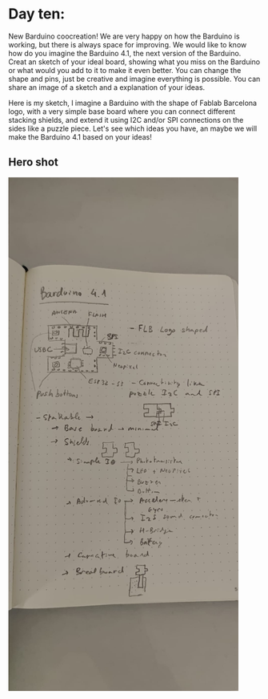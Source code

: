 # Day ten:

New Barduino coocreation! We are very happy on how the Barduino is working, but there is always space for improving. We would like to know how do you imagine the Barduino 4.1, the next version of the Barduino. Creat an sketch of your ideal board, showing what you miss on the Barduino or what would you add to it to make it even better. You can change the shape and pins, just be creative and imagine everything is possible. You can share an image of a sketch and a explanation of your ideas.

Here is my sketch, I imagine a Barduino with the shape of Fablab Barcelona logo, with a very simple base board where you can connect different stacking shields, and extend it using I2C and/or SPI connections on the sides like a puzzle piece. Let's see which ideas you have, an maybe we will make the Barduino 4.1 based on your ideas!

## Hero shot

![Day10](../../images/Day10.jpeg)